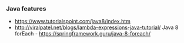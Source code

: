 ### Java features
  * https://www.tutorialspoint.com/java8/index.htm
  * http://viralpatel.net/blogs/lambda-expressions-java-tutorial/
  Java 8 forEach - https://springframework.guru/java-8-foreach/

